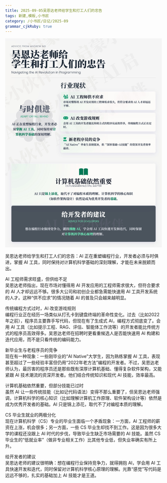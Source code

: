 ```yaml
---
title: 2025-09-05吴恩达老师给学生和打工人们的忠告
tags: 新建,模板,小书匠
category: /小书匠/日记/2025-09
grammar_cjkRuby: true
---
```


![enter description here](./images/1757077461923.png)

吴恩达老师给学生和打工人们的忠告：AI 正在重塑编程行业，开发者必须与时俱进，掌握 AI 工具，同时保持对计算机科学基础的深刻理解，才能在未来脱颖而出。

AI 工程师需求旺盛，但供给不足  
   吴恩达老师指出，现在市场对懂得用 AI 开发应用的工程师需求很大，但符合要求的 AI 人才却远远不够。很多大公司和初创企业都急需能快速用 AI 工具开发系统的人才。这种“供不应求”的情况随着 AI 的普及只会越来越明显。

传统编程方式过时，AI 改变游戏规则  
   编程行业正在经历一场类似从打孔卡到键盘终端的革命性变化。过去（比如2022年之前），程序员主要靠手写代码，但现在有了生成式 AI，编程方式彻底变了。会用 AI 工具（比如提示工程、RAG、评估、智能体工作流等）的开发者能比传统方式的程序员高效得多。吴恩达老师在招聘时更看重候选人是否能快速用 AI 构建和迭代应用，而不是只看传统的编码能力。

新毕业生与老程序员的竞争  
   现在有一种现象：一些刚毕业的“AI Native”大学生，因为熟练掌握 AI 工具，表现甚至超过了一些经验丰富但仍用“2022年老方法”编程的开发者。不过，吴恩达老师认为，最厉害的程序员还是那些既有深厚计算机基础、懂得复杂软件架构，又能紧跟 AI 技术潮流的资深开发者。他们结合传统知识和现代 AI 技能，效率最高。

计算机基础依然重要，但部分技能已过时  
   虽然 AI 让一些传统技能（比如记代码语法）变得不那么重要了，但吴恩达老师强调，计算机科学的核心知识（比如理解计算机工作原理、软件架构设计等）依然是成为优秀开发者的基础。AI 只是锦上添花，取代不了对编程本质的理解。

CS 毕业生就业的两极分化  
   现在计算机科学（CS）专业的毕业生面临一个矛盾现象：一方面，AI 工程师的薪资在上涨，机会很多；另一方面，一些 CS 毕业生却找不到工作。这是因为很多大学的课程还没跟上 AI 时代的步伐，导致毕业生缺乏市场需要的 AI 技能。虽然 CS 毕业生的“低就业率”（做非专业相关工作）比其他专业低，但失业率确实有所上升。

给开发者的建议  
   吴恩达老师的建议很明确：想在编程行业保持竞争力，就得拥抱 AI，学会用 AI 工具快速开发和迭代，同时保留对计算机科学核心原理的理解。光靠“感觉”写代码是远远不够的，扎实的基础加上 AI 技能才是王道。